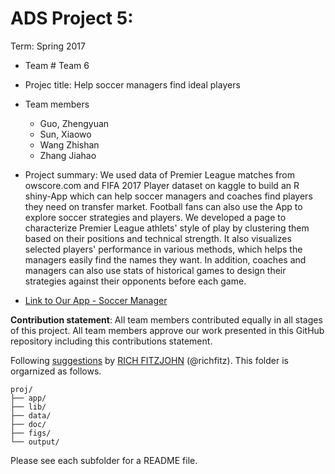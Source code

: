 # ADS Project 5: 

Term: Spring 2017

+ Team # Team 6
+ Projec title: Help soccer managers find ideal players
+ Team members
	+ Guo, Zhengyuan
	+ Sun, Xiaowo
	+ Wang Zhishan
	+ Zhang Jiahao

+ Project summary: We used data of Premier League matches from owscore.com and FIFA 2017 Player dataset on kaggle to build an R shiny-App which can help soccer managers and coaches find players they need on transfer market. Football fans can also use the App to explore soccer strategies and players. We developed a page to characterize Premier League athlets' style of play by clustering them based on their positions and technical strength. It also visualizes selected players' performance in various methods, which helps the managers easily find the names they want. In addition, coaches and managers can also use stats of historical games to design their strategies against their opponents before each game.

+ [Link to Our App - Soccer Manager](https://prayerest.shinyapps.io/soccer_manager/)
	
**Contribution statement**: All team members contributed equally in all stages of this project. All team members approve our work presented in this GitHub repository including this contributions statement. 

Following [suggestions](http://nicercode.github.io/blog/2013-04-05-projects/) by [RICH FITZJOHN](http://nicercode.github.io/about/#Team) (@richfitz). This folder is orgarnized as follows.

```
proj/
├── app/
├── lib/
├── data/
├── doc/
├── figs/
└── output/
```

Please see each subfolder for a README file.
